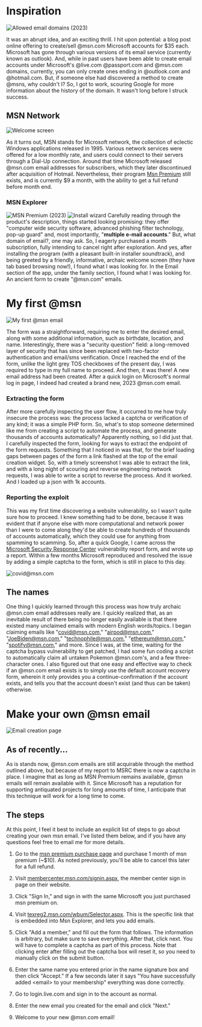 # Inspiration

![Allowed email domains \(2023\)](2023_email_creation.webp|width=16)

It was an abrupt idea, and an exciting thrill. I hit upon potential: a blog post online offering to create/sell @msn.com Microsoft accounts for $35 each. Microsoft has gone through various versions of its email service (currently known as outlook). And, while in past users have been able to create email accounts under Microsoft's @live.com @passport.com and @msn.com domains, currently, you can only create ones ending in @outlook.com and @hotmail.com. But, if someone else had discovered a method to create @msns, why couldn't I? So, I got to work, scouring Google for more information about the history of the domain. It wasn't long before I struck success.

## MSN Network

![Welcome screen](msn_premium_welcome.webp|float=left)

As it turns out, MSN stands for Microsoft network, the collection of eclectic Windows applications released in 1995. Various network services were offered for a low monthly rate, and users could connect to their servers through a Dial-Up connection. Around that time Microsoft released @msn.com email addresses for subscribers, which they later discontinued after acquisition of Hotmail. Nevertheless, their program [Msn Premium](https://www.microsoft.com/en-us/p/msn-premium/CFQ7TTC0KGVF) still exists, and is currently $9 a month, with the ability to get a full refund before month end.

### MSN Explorer

![MSN Premium \(2023\)](msn_explorer.webp|width=32)
![Install wizard](install_wizard.webp)
Carefully reading through the product's description, things started looking promising: they offer "computer wide security software, advanced phishing filter technology, pop-up guard" and, most importantly, "**multiple e-mail accounts**." But, what domain of email?, one may ask. So, I eagerly purchased a month subscription, fully intending to cancel right after exploration. And yes, after installing the program (with a pleasant built-in installer soundtrack), and being greeted by a friendly, informative, archaic welcome screen (they have tab based browsing now!), I found what I was looking for. In the Email section of the app, under the family section, I found what I was looking for. An ancient form to create "@msn.com" emails.

# My first @msn

![My first @msn email](caffeinate_creation.webp|width=28)

The form was a straightforward, requiring me to enter the desired email, along with some additional information, such as birthdate, location, and name. Interestingly, there was a "security question" field: a long-removed layer of security that has since been replaced with two-factor authentication and email/sms verification. Once I reached the end of the form, unlike the light grey TOS checkboxes of the present day, I was required to type in my full name to proceed. And then, it was there! A new email address had been created. After a quick login on Microsoft's normal log in page, I indeed had created a brand new, 2023 @msn.com email.

### Extracting the form

After more carefully inspecting the user flow, it occurred to me how truly insecure the process was: the process lacked a captcha or verification of any kind; it was a simple PHP form. So, what's to stop someone determined like me from creating a script to automate the process, and generate thousands of accounts automatically? Apparently nothing, so I did just that. I carefully inspected the form, looking for ways to extract the endpoint of the form requests. Something that I noticed in was that, for the brief loading gaps between pages of the form a link flashed at the top of the email creation widget. So, with a timely screenshot I was able to extract the link, and with a long night of scouring and reverse engineering network requests, I was able to write a script to reverse the process. And it worked. And I loaded up a json with 1k accounts.

### Reporting the exploit

This was my first time discovering a website vulnerability, so I wasn't quite sure how to proceed. I knew something had to be done, because it was evident that if anyone else with more computational and network power than I were to come along they'd be able to create hundreds of thousands of accounts automatically, which they could use for anything from spamming to scamming. So, after a quick Google, I came across the [Microsoft Security Response Center](https://msrc.microsoft.com/) vulnerability report form, and wrote up a report. Within a few months Microsoft reproduced and resolved the issue by adding a simple captcha to the form, which is still in place to this day.

![covid@msn.com](covid_msn.webp)

## The names

One thing I quickly learned through this process was how truly archaic @msn.com email addresses really are. I quickly realized that, as an inevitable result of there being no longer easily available is that there existed many unclaimed emails with modern English words/topics. I began claiming emails like "covid@msn.com," "airpod@msn.com," "JoeBiden@msn.com," "technophile@msn.com," "ethereum@msn.com," "spotify@msn.com," and more. Since I was, at the time, waiting for the captcha bypass vulnerability to get patched, I had some fun coding a script to automatically claim all untaken Pokemon @msn.com's, and a few three-character ones. I also figured out that one easy and effective way to check if an @msn.com email exists is to simply use the default account recovery form, wherein it only provides you a continue-confirmation if the account exists, and tells you that the account doesn't exist (and thus can be taken) otherwise. 

# Make your own @msn email

![Email creation page](make_email.webp|width=32)

## As of recently...

As is stands now, @msn.com emails are still acquirable through the method outlined above, but because of my report to MSRC there is now a captcha in place. I imagine that as long as MSN Premium remains available, @msn emails will remain available with it. Since Microsoft has a reputation for supporting antiquated projects for long amounts of time, I anticipate that this technique will work for a long time to come.


## The steps
At this point, I feel it best to include an explicit list of steps to go about creating your own msn email. I've listed them below, and if you have any questions feel free to email me for more details.

1) Go to the [msn premium purchase page](http://www.microsoft.com/en-us/p/msn-premium/CFQ7TTC0KGVF) and purchase 1 month of msn premium (~$10). As noted previously, you'll be able to cancel this later for a full refund.

1) Visit [membercenter.msn.com/signin.aspx](http://membercenter.msn.com/signin.aspx), the member center sign in page on their website.

1) Click "Sign In," and sign in with the same Microsoft you just purchased msn premium on.

1) Visit [texreg2.msn.com/wbum/Selector.aspx](http://texreg2.msn.com/wbum/Selector.aspx). This is the specific link that is embedded into Msn Explorer, and lets you add emails.

1) Click "Add a member," and fill out the form that follows. The information is arbitrary, but make sure to save everything. After that, click next. You will have to complete a captcha as part of this process. Note that clicking enter after filling out the captcha box will reset it, so you need to manually click on the submit button.

1) Enter the same name you entered prior in the name signature box and then click "Accept." If a few seconds later it says "You have successfully added \<email> to your membership" everything was done correctly.

1) Go to login.live.com and sign in to the account as normal.

1) Enter the new email you created for the email and click "Next."

1) Welcome to your new @msn.com email!
